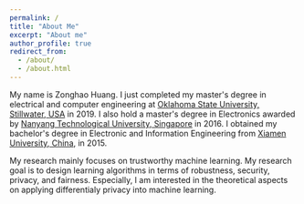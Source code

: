 ```yaml
---
permalink: /
title: "About Me"
excerpt: "About me"
author_profile: true
redirect_from: 
  - /about/
  - /about.html
---
```


My name is Zonghao Huang. I just completed my master's degree in electrical and computer engineering at [Oklahoma State University, Stillwater, USA](https://go.okstate.edu/) in 2019. I also hold a master's degree in Electronics awarded by [Nanyang Technological University, Singapore](https://www.ntu.edu.sg/Pages/home.aspx) in 2016. I obtained my bachelor's degree in Electronic and Information Engineering from [Xiamen University, China](https://en.xmu.edu.cn/), in 2015.

My research mainly focuses on trustworthy machine learning. My research goal is to design learning algorithms in terms of robustness, security, privacy, and fairness. Especially, I am interested in the theoretical aspects on applying differentialy privacy into machine learning.

